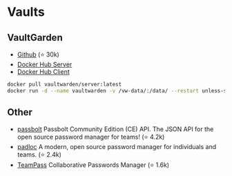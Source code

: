 Vaults
======


## VaultGarden

- [Github](https://github.com/dani-garcia/vaultwarden) (⭐ 30k)
- [Docker Hub Server](https://hub.docker.com/r/vaultwarden/server)
- [Docker Hub Client](https://hub.docker.com/r/vaultwarden/web-vault)

```sh
docker pull vaultwarden/server:latest
docker run -d --name vaultwarden -v /vw-data/:/data/ --restart unless-stopped -p 5500:80 vaultwarden/server:latest
```

## Other

- [passbolt](https://github.com/passbolt/passbolt_api) Passbolt Community Edition (CE) API. The JSON API for the open source password manager for teams! (⭐ 4.2k)
- [padloc](https://github.com/padloc/padloc) A modern, open source password manager for individuals and teams. (⭐ 2.4k)
- [TeamPass](https://github.com/nilsteampassnet/TeamPass) Collaborative Passwords Manager (⭐ 1.6k)
